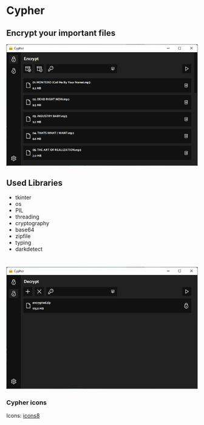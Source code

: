 # Cypher

## Encrypt your important files

<p align="center"><img src="images/1.jpg" alt="Sounder"></p>

## Used Libraries

- tkinter
- os
- PIL
- threading
- cryptography
- base64
- zipfile
- typing
- darkdetect

#

<p align="center"><img src="images/2.jpg" alt="Sounder"></p>

### Cypher icons

Icons: [icons8](https://icons8.com/)
